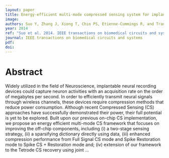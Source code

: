 ```yaml
---
layout: paper
title: Energy-efficient multi-mode compressed sensing system for implantable neural recordings
image:
authors: Suo Y, Zhang J, Xiong T, Chin PS, Etienne-Cummings R, and Tran TD.
year: 2014
ref: "Suo et al. 2014. IEEE transactions on biomedical circuits and systems vol. 8, no. 5: 0-0."
journal: IEEE transactions on biomedical circuits and systems
pdf:
doi:
---
```


# Abstract
Widely utilized in the field of Neuroscience, implantable neural recording devices could capture neuron activities with an acquisition rate on the order of megabytes per second. In order to efficiently transmit neural signals through wireless channels, these devices require compression methods that reduce power consumption. Although recent Compressed Sensing (CS) approaches have successfully demonstrated their power, their full potential is yet to be explored. Built upon our previous on-chip CS implementation, we propose an energy efficient multi-mode CS framework that focuses on improving the off-chip components, including (i) a two-stage sensing strategy, (ii) a sparsifying dictionary directly using data, (iii) enhanced compression performance from Full Signal CS mode and Spike Restoration mode to Spike CS + Restoration mode and; (iv) extension of our framework to the Tetrode CS recovery using joint …
